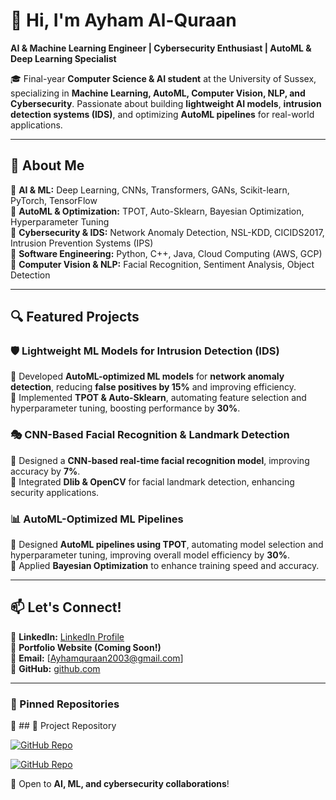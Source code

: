 # 👋 Hi, I'm Ayham Al-Quraan  
**AI & Machine Learning Engineer | Cybersecurity Enthusiast | AutoML & Deep Learning Specialist**

🎓 Final-year **Computer Science & AI student** at the University of Sussex, specializing in **Machine Learning, AutoML, Computer Vision, NLP, and Cybersecurity**. Passionate about building **lightweight AI models**, **intrusion detection systems (IDS)**, and optimizing **AutoML pipelines** for real-world applications.

---

## 🚀 About Me
🔹 **AI & ML:** Deep Learning, CNNs, Transformers, GANs, Scikit-learn, PyTorch, TensorFlow  
🔹 **AutoML & Optimization:** TPOT, Auto-Sklearn, Bayesian Optimization, Hyperparameter Tuning  
🔹 **Cybersecurity & IDS:** Network Anomaly Detection, NSL-KDD, CICIDS2017, Intrusion Prevention Systems (IPS)  
🔹 **Software Engineering:** Python, C++, Java, Cloud Computing (AWS, GCP)  
🔹 **Computer Vision & NLP:** Facial Recognition, Sentiment Analysis, Object Detection  

---

## 🔍 Featured Projects
### 🛡️ **Lightweight ML Models for Intrusion Detection (IDS)**
🔹 Developed **AutoML-optimized ML models** for **network anomaly detection**, reducing **false positives by 15%** and improving efficiency.  
🔹 Implemented **TPOT & Auto-Sklearn**, automating feature selection and hyperparameter tuning, boosting performance by **30%**.  

### 🎭 **CNN-Based Facial Recognition & Landmark Detection**
🔹 Designed a **CNN-based real-time facial recognition model**, improving accuracy by **7%**.  
🔹 Integrated **Dlib & OpenCV** for facial landmark detection, enhancing security applications.  

### 📊 **AutoML-Optimized ML Pipelines**
🔹 Designed **AutoML pipelines using TPOT**, automating model selection and hyperparameter tuning, improving overall model efficiency by **30%**.  
🔹 Applied **Bayesian Optimization** to enhance training speed and accuracy.  

---

## 📫 Let's Connect!
💼 **LinkedIn:** [LinkedIn Profile](https://www.linkedin.com/in/ayham-al-quraan-199397268/)  
📂 **Portfolio Website (Coming Soon!)**  
📩 **Email:** [Ayhamquraan2003@gmail.com]  
🚀 **GitHub:** [github.com](https://github.com/Ayham-AlQuraan/Ayham-alquraan)

---

### 📌 Pinned Repositories
📌 ## 🔗 Project Repository

[![GitHub Repo](https://img.shields.io/badge/GitHub-AIAB--Reinforcement--Learning-blue?logo=github)](https://github.com/Ayham-AlQuraan/AIAB-Reinforcement-Learning)

[![GitHub Repo](https://img.shields.io/badge/GitHub-Face--Alignment--CNN-blue?logo=github)](https://github.com/Ayham-AlQuraan/Face-Alignment-CNN)




📢 Open to **AI, ML, and cybersecurity collaborations**!
